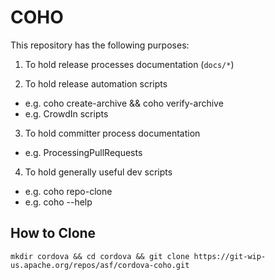# COHO

This repository has the following purposes:

1. To hold release processes documentation (`docs/*`)

2. To hold release automation scripts
  - e.g. coho create-archive && coho verify-archive
  - e.g. CrowdIn scripts

3. To hold committer process documentation
  - e.g. ProcessingPullRequests

4. To hold generally useful dev scripts
  - e.g. coho repo-clone
  - e.g. coho --help


## How to Clone

    mkdir cordova && cd cordova && git clone https://git-wip-us.apache.org/repos/asf/cordova-coho.git

